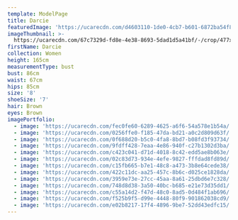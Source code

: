```yaml
---
template: ModelPage
title: Darcie
featuredImage: 'https://ucarecdn.com/d4603110-1de0-4cb7-b601-6872ba54f801/'
imageThumbnail: >-
  https://ucarecdn.com/67c7329d-fd8e-4e38-8693-5dad1d5a41bf/-/crop/477x703/980,362/-/preview/
firstName: Darcie
collection: Women
height: 165cm
measurementType: bust
bust: 86cm
waist: 67cm
hips: 85cm
size: '8'
shoeSize: '7'
hair: Brown
eyes: Brown
imagePortfolio:
  - image: 'https://ucarecdn.com/fec0fe60-6289-4625-a6f6-54a578e1b54a/'
  - image: 'https://ucarecdn.com/0256ffe0-f185-47da-bd21-a0c2d809d63f/'
  - image: 'https://ucarecdn.com/0f688d20-b5c0-4fa8-8bd7-b08fd3f93734/'
  - image: 'https://ucarecdn.com/9fdff428-7eaa-4e86-940f-c27b1302d3ba/'
  - image: 'https://ucarecdn.com/c423c041-d71d-4018-8c42-edd5ae8b063e/'
  - image: 'https://ucarecdn.com/02c83d73-934e-4efe-9827-fffdad8fd89d/'
  - image: 'https://ucarecdn.com/c15fb665-b7e1-48c8-a473-3b8e64cede38/'
  - image: 'https://ucarecdn.com/422c11dc-aa25-457c-8b6c-d025ce1828da/'
  - image: 'https://ucarecdn.com/3959e73e-27cc-45aa-8a61-25dbd6e7c328/'
  - image: 'https://ucarecdn.com/748d8d38-3a50-40bc-b685-e21e73d35dd1/'
  - image: 'https://ucarecdn.com/c55a14d2-f47d-48c0-8ad5-0d484f1ab696/'
  - image: 'https://ucarecdn.com/f525b9f5-d99e-4448-80f9-901862038cd9/'
  - image: 'https://ucarecdn.com/e02b8217-17f4-4896-9be7-52dd43edfc15/'
---
```


